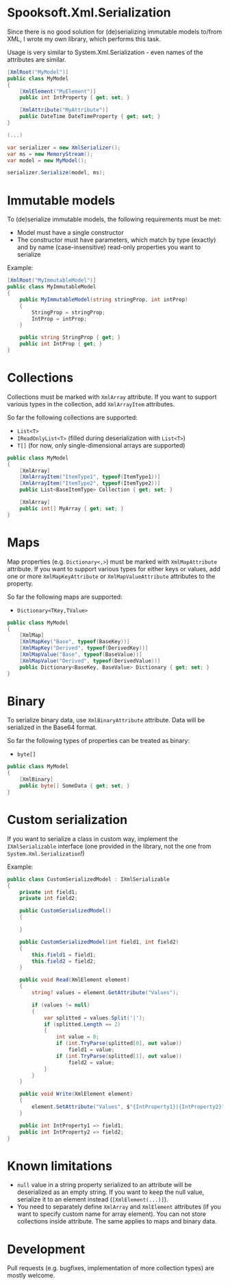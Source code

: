 # Spooksoft.Xml.Serialization

Since there is no good solution for (de)serializing immutable models to/from XML, I wrote my own library, which performs this task.

Usage is very similar to System.Xml.Serialization - even names of the attributes are similar.

```csharp
[XmlRoot("MyModel")]
public class MyModel 
{
	[XmlElement("MyElement")]
	public int IntProperty { get; set; }

	[XmlAttribute("MyAttribute")]
	public DateTime DateTimeProperty { get; set; }
}

(...)

var serializer = new XmlSerializer();
var ms = new MemoryStream();
var model = new MyModel();

serializer.Serialize(model, ms);
```

# Immutable models

To (de)serialize immutable models, the following requirements must be met:

* Model must have a single constructor
* The constructor must have parameters, which match by type (exactly) and by name (case-insensitive) read-only properties you want to serialize

Example:

```csharp
[XmlRoot("MyImmutableModel")]
public class MyImmutableModel 
{
	public MyImmutableModel(string stringProp, int intProp) 
	{
		StringProp = stringProp;
		IntProp = intProp;
	}

	public string StringProp { get; }
	public int IntProp { get; }
}
```

# Collections

Collections must be marked with `XmlArray` attribute. If you want to support various types in the collection, add `XmlArrayItem` attributes.

So far the following collections are supported:

* `List<T>`
* `IReadOnlyList<T>` (filled during deserialization with `List<T>`)
* `T[]` (for now, only single-dimensional arrays are supported)

```csharp
public class MyModel 
{
    [XmlArray]
    [XmlArrayItem("ItemType1", typeof(ItemType1))]
    [XmlArrayItem("ItemType2", typeof(ItemType2))]
    public List<BaseItemType> Collection { get; set; }

    [XmlArray]
    public int[] MyArray { get; set; }
}
```

# Maps

Map properties (e.g. `Dictionary<,>`) must be marked with `XmlMapAttribute` attribute. If you want to support various types for either keys or values, add one or more `XmlMapKeyAttribute` or `XmlMapValueAttribute` attributes to the property.

So far the following maps are supported:

* `Dictionary<TKey,TValue>`

```csharp
public class MyModel
{
    [XmlMap]
    [XmlMapKey("Base", typeof(BaseKey))]
    [XmlMapKey("Derived", typeof(DerivedKey))]
    [XmlMapValue("Base", typeof(BaseValue))]
    [XmlMapValue("Derived", typeof(DerivedValue))]
    public Dictionary<BaseKey, BaseValue> Dictionary { get; set; }
}
```

# Binary

To serialize binary data, use `XmlBinaryAttribute` attribute. Data will be serialized in the Base64 format.

So far the following types of properties can be treated as binary:

* `byte[]`

```csharp
public class MyModel
{
    [XmlBinary]
    public byte[] SomeData { get; set; }
}
```

# Custom serialization

If you want to serialize a class in custom way, implement the `IXmlSerializable` interface (one provided in the library, not the one from `System.Xml.Serialization`!)

Example:

```csharp
public class CustomSerializedModel : IXmlSerializable
{
    private int field1;
    private int field2;

    public CustomSerializedModel()
    {

    }

    public CustomSerializedModel(int field1, int field2)
    {
        this.field1 = field1;
        this.field2 = field2;
    }

    public void Read(XmlElement element)
    {
        string? values = element.GetAttribute("Values");

        if (values != null)
        {
            var splitted = values.Split('|');
            if (splitted.Length == 2)
            {
                int value = 0;
                if (int.TryParse(splitted[0], out value))
                    field1 = value;
                if (int.TryParse(splitted[1], out value))
                    field2 = value;
            }
        }
    }

    public void Write(XmlElement element)
    {
        element.SetAttribute("Values", $"{IntProperty1}|{IntProperty2}");
    }

    public int IntProperty1 => field1;
    public int IntProperty2 => field2;
}
```

# Known limitations

* `null` value in a string property serialized to an attribute will be deserialized as an empty string. If you want to keep the null value, serialize it to an element instead (`[XmlElement(...)]`).
* You need to separately define `XmlArray` and `XmlElement` attributes (if you want to specify custom name for array element). You can not store collections inside attribute. The same applies to maps and binary data.

# Development

Pull requests (e.g. bugfixes, implementation of more collection types) are mostly welcome.
